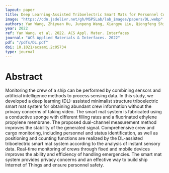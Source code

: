 ```yaml
---
layout: paper
title: Deep Learning-Assisted Triboelectric Smart Mats for Personnel Comprehensive Monitoring toward Maritime Safety
image: "https://cdn.jsdelivr.net/gh/MSPSLab/lab_images/papers/DL.webp"
authors: Yan Wang, Zhiyuan Hu, Junpeng Wang, Xiangyu Liu, Qiongfeng Shi, Yawei Wang, Lin Qiao, Yahui Li, Hengyi Yang, Jianhua Liu, Leyan Zhou, Zhuoqing Yang, Chengkuo Lee, and Minyi Xu
year: 2022
ref: Yan Wang. et al. 2022. ACS Appl. Mater. Interfaces
journal: "ACS Applied Materials & Interfaces. 2022"
pdf: "/pdfs/DL.pdf"
doi: 10.1021/acsami.2c05734
type: journal
---
```


# Abstract

Monitoring the crew of a ship can be performed by combining sensors and artificial intelligence methods to process sensing data. In this study, we developed a deep learning (DL)-assisted minimalist structure triboelectric smart mat system for obtaining abundant crew information without the privacy concerns of taking video. The smart mat system is fabricated using a conductive sponge with different filling rates and a fluorinated ethylene propylene membrane. The proposed dual-channel measurement method improves the stability of the generated signal. Comprehensive crew and cargo monitoring, including personnel and status identification, as well as positioning and counting functions are realized by the DL-assisted triboelectric smart mat system according to the analysis of instant sensory data. Real-time monitoring of crews through fixed and mobile devices improves the ability and efficiency of handling emergencies. The smart mat system provides privacy concerns and an effective way to build ship Internet of Things and ensure personnel safety.
